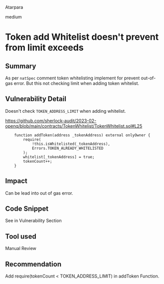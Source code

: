 Atarpara

medium

# Token add Whitelist doesn't prevent from limit exceeds

## Summary
As per `natSpec` comment token whitelisting implement for prevent out-of-gas error. But this not checking limit when adding token whitelist.

## Vulnerability Detail

Doesn't check `TOKEN_ADDRESS_LIMIT` when adding whitelist.

https://github.com/sherlock-audit/2023-02-openq/blob/main/contracts/TokenWhitelist/TokenWhitelist.sol#L25
```solidity=25
    function addToken(address _tokenAddress) external onlyOwner {
        require(
            !this.isWhitelisted(_tokenAddress),
            Errors.TOKEN_ALREADY_WHITELISTED
        );
        whitelist[_tokenAddress] = true;
        tokenCount++;
    }
```

## Impact
Can be lead into out of gas error.

## Code Snippet
See in Vulnerability Section

## Tool used
Manual Review

## Recommendation
Add require(tokenCount < TOKEN_ADDRESS_LIMIT) in addToken Function.